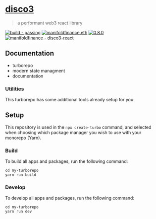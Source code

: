 <!-- SPDX-License-Identifier: Apache-2.0 -->

# [disco3](https://manifoldfinance.com)

> a performant web3 react library 

[![build - passing](https://img.shields.io/badge/build-passing-black)](https://) [![manifoldfinance.eth](https://img.shields.io/static/v1?label=&message=manifoldfinance.eth&color=black&logo=ethereum&logoColor=white)](https://etherscan.io/enslookup-search?search=manifoldfinance.eth) [![0.8.0](https://img.shields.io/static/v1?label=&message=0.8.0&color=black&logo=solidity&logoColor=white)](https://etherscan.io/enslookup-search?search=manifoldfinance.eth) [![manifoldfinance - disco3-react](https://img.shields.io/static/v1?label=manifoldfinance&message=disco3-react&color=black&logo=github)](https://github.com/manifoldfinance/disco3-react "Go to GitHub repo")



## Documentation

- turborepo
- modern state managment
- documentation

### Utilities

This turborepo has some additional tools already setup for you:



## Setup

This repository is used in the `npx create-turbo` command, and selected when choosing which package manager you wish to use with your monorepo (Yarn).

### Build

To build all apps and packages, run the following command:

```
cd my-turborepo
yarn run build
```

### Develop

To develop all apps and packages, run the following command:

```
cd my-turborepo
yarn run dev
```
